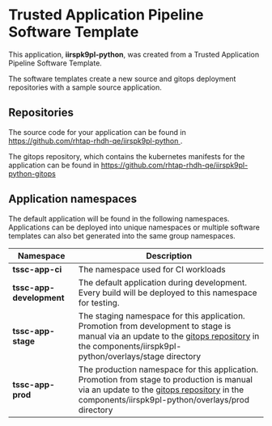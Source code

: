# Trusted Application Pipeline Software Template

This application, **iirspk9pl-python**, was created from a Trusted Application Pipeline Software Template.

The software templates create a new source and gitops deployment repositories with a sample source application. 

## Repositories

The source code for your application can be found in [https://github.com/rhtap-rhdh-qe/iirspk9pl-python ](https://github.com/rhtap-rhdh-qe/iirspk9pl-python ).
 
The gitops repository, which contains the kubernetes manifests for the application can be found in 
[https://github.com/rhtap-rhdh-qe/iirspk9pl-python-gitops ](https://github.com/rhtap-rhdh-qe/iirspk9pl-python-gitops ) 

## Application namespaces 

The default application will be found in the following namespaces. Applications can be deployed into unique namespaces or multiple software templates can also bet generated into the same group namespaces.  

|  Namespace   |  Description   |  
| -------- | -------- |
| **tssc-app-ci** | The namespace used for CI workloads |
| **tssc-app-development** | The default application during development. Every build will be deployed to this namespace for testing. |
| **tssc-app-stage** | The staging namespace for this application. Promotion from development to stage is manual via an update to the [gitops repository](https://github.com/rhtap-rhdh-qe/iirspk9pl-python-gitops ) in the components/iirspk9pl-python/overlays/stage directory |
| **tssc-app-prod** | The production namespace for this application. Promotion from stage to production is manual via an update to the [gitops repository](https://github.com/rhtap-rhdh-qe/iirspk9pl-python-gitops ) in the components/iirspk9pl-python/overlays/prod directory |